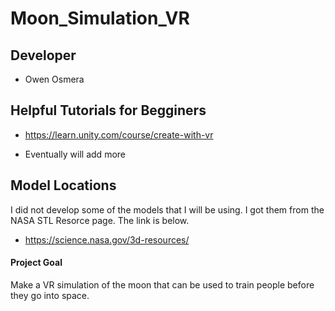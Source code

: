 # Moon_Simulation_VR

## Developer 

- Owen Osmera

## Helpful Tutorials for Begginers

- https://learn.unity.com/course/create-with-vr

- Eventually will add more

## Model Locations

I did not develop some of the models that I will be using. I got them from the NASA STL Resorce page. The link is below.

- https://science.nasa.gov/3d-resources/

#### Project Goal

Make a VR simulation of the moon that can be used to train people before they go into space.

